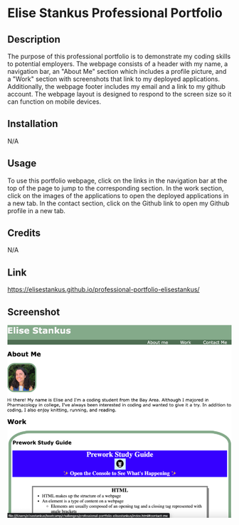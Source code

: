 # Elise Stankus Professional Portfolio

## Description

The purpose of this professional portfolio is to demonstrate my coding skills to potential employers. The webpage consists of a header with my name, a navigation bar, an "About Me" section which includes a profile picture, and a "Work" section with screenshots that link to my deployed applications. Additionally, the webpage footer includes my email and a link to my github account. The webpage layout is designed to respond to the screen size so it can function on mobile devices. 

## Installation

N/A

## Usage

To use this portfolio webpage, click on the links in the navigation bar at the top of the page to jump to the corresponding section. In the work section, click on the images of the applications to open the deployed applications in a new tab. In the contact section, click on the Github link to open my Github profile in a new tab.

## Credits

N/A

## Link

https://elisestankus.github.io/professional-portfolio-elisestankus/

## Screenshot 

<img src="./assets/images/professional-portfolio-screenshot.png" alt="screenshot of my professional portfolio webpage">

